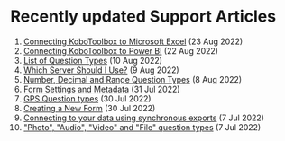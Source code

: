 # Recently updated Support Articles

<!--This page is auto generated using the `scripts/last-updated.py` script, do not update manually-->
1. [Connecting KoboToolbox to Microsoft Excel](pulling_data_into_excelquery.md) (23 Aug 2022)
1. [Connecting KoboToolbox to Power BI](pulling_data_into_powerbi.md) (22 Aug 2022)
1. [List of Question Types](question_types.md) (10 Aug 2022)
1. [Which Server Should I Use?](server.md) (9 Aug 2022)
1. [Number, Decimal and Range Question Types](number_decimal_range.md) (8 Aug 2022)
1. [Form Settings and Metadata](form_meta.md) (31 Jul 2022)
1. [GPS Question types](gps_questions.md) (30 Jul 2022)
1. [Creating a New Form](new_form.md) (30 Jul 2022)
1. [﻿Connecting to your data using synchronous exports](synchronous_exports.md) (7 Jul 2022)
1. ["Photo", "Audio", "Video" and "File" question types](photo_audio_video_file.md) (7 Jul 2022)
